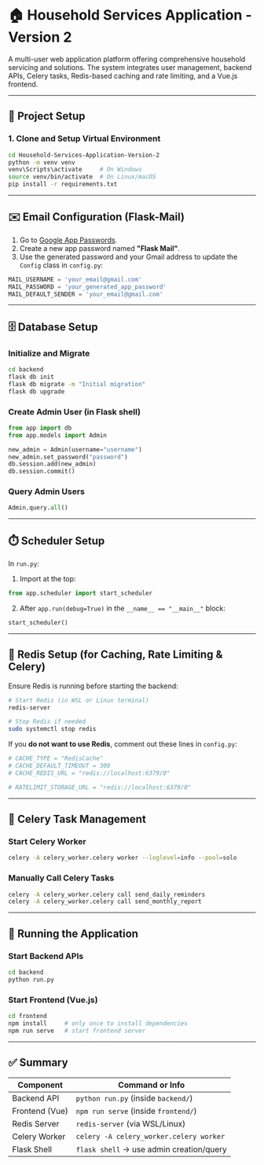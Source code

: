 # 🏠 Household Services Application - Version 2

A multi-user web application platform offering comprehensive household servicing and solutions. The system integrates user management, backend APIs, Celery tasks, Redis-based caching and rate limiting, and a Vue.js frontend.

---

## 📁 Project Setup

### 1. Clone and Setup Virtual Environment

```bash
cd Household-Services-Application-Version-2
python -m venv venv
venv\Scripts\activate     # On Windows
source venv/bin/activate  # On Linux/macOS
pip install -r requirements.txt
```

---

## ✉️ Email Configuration (Flask-Mail)

1. Go to [Google App Passwords](https://myaccount.google.com/apppasswords).
2. Create a new app password named **"Flask Mail"**.
3. Use the generated password and your Gmail address to update the `Config` class in `config.py`:

```python
MAIL_USERNAME = 'your_email@gmail.com'
MAIL_PASSWORD = 'your_generated_app_password'
MAIL_DEFAULT_SENDER = 'your_email@gmail.com'
```

---

## 🗄️ Database Setup

### Initialize and Migrate

```bash
cd backend
flask db init
flask db migrate -m "Initial migration"
flask db upgrade
```

### Create Admin User (in Flask shell)

```python
from app import db
from app.models import Admin

new_admin = Admin(username="username")
new_admin.set_password("password")
db.session.add(new_admin)
db.session.commit()
```

### Query Admin Users

```python
Admin.query.all()
```

---

## ⏱️ Scheduler Setup

In `run.py`:

1. Import at the top:

```python
from app.scheduler import start_scheduler
```

2. After `app.run(debug=True)` in the `__name__ == "__main__"` block:

```python
start_scheduler()
```

---

## 🌿 Redis Setup (for Caching, Rate Limiting & Celery)

Ensure Redis is running before starting the backend:

```bash
# Start Redis (in WSL or Linux terminal)
redis-server

# Stop Redis if needed
sudo systemctl stop redis
```

If you **do not want to use Redis**, comment out these lines in `config.py`:

```python
# CACHE_TYPE = "RedisCache"
# CACHE_DEFAULT_TIMEOUT = 300
# CACHE_REDIS_URL = "redis://localhost:6379/0"

# RATELIMIT_STORAGE_URL = "redis://localhost:6379/0"
```

---

## 🧵 Celery Task Management

### Start Celery Worker

```bash
celery -A celery_worker.celery worker --loglevel=info --pool=solo
```

### Manually Call Celery Tasks

```bash
celery -A celery_worker.celery call send_daily_reminders
celery -A celery_worker.celery call send_monthly_report
```

---

## 🚀 Running the Application

### Start Backend APIs

```bash
cd backend
python run.py
```

### Start Frontend (Vue.js)

```bash
cd frontend
npm install     # only once to install dependencies
npm run serve   # start frontend server
```

---

## ✅ Summary

| Component      | Command or Info                          |
| -------------- | ---------------------------------------- |
| Backend API    | `python run.py` (inside `backend/`)      |
| Frontend (Vue) | `npm run serve` (inside `frontend/`)     |
| Redis Server   | `redis-server` (via WSL/Linux)           |
| Celery Worker  | `celery -A celery_worker.celery worker`  |
| Flask Shell    | `flask shell` → use admin creation/query |